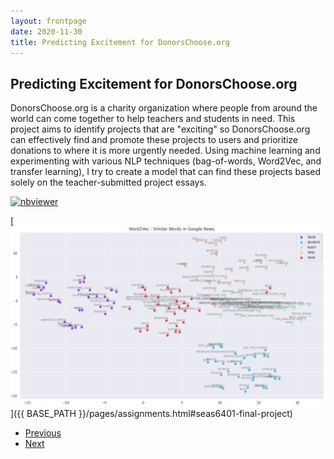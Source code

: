```yaml
---
layout: frontpage
date: 2020-11-30
title: Predicting Excitement for DonorsChoose.org
---
```


## Predicting Excitement for DonorsChoose.org

DonorsChoose.org is a charity organization where people from around the world can come together to help teachers and students in need. This project aims to identify projects that are "exciting" so DonorsChoose.org can effectively find and promote these projects to users and prioritize donations to where it is more urgently needed. Using machine learning and experimenting with various NLP techniques (bag-of-words, Word2Vec, and transfer learning), I try to create a model that can find these projects based solely on the teacher-submitted project essays.

[![nbviewer](https://raw.githubusercontent.com/jupyter/design/master/logos/Badges/nbviewer_badge.svg)](https://nbviewer.jupyter.org/github/msalceda/msalceda.github.io/blob/master/assets/seas6401_assignments/Final_Project/SEAS_6401_Final_Project.ipynb)

[![Final Project](/assets/pics/portfolio_pics/seas6401_final_project.png)]({{ BASE_PATH }}/pages/assignments.html#seas6401-final-project)

<div class="navbar">
  <div class="navbar-inner">
      <ul class="nav">
          <li><a href="seas6401_hw3_capstone.html">Previous</a></li>
          <li><a href="emse6574_hw9_timeseries.html">Next</a></li>
      </ul>
  </div>
</div>
